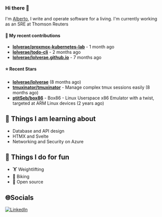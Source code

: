### Hi there 👋

I'm [Alberto](https://albertolvera.com), I write and operate software for a living. I'm currently working as an SRE at Thomson Reuters

#### 🚀 My recent contributions
- **[lolverae/proxmox-kubernetes-lab](https://github.com/lolverae/proxmox-kubernetes-lab)** - 1 month ago
- **[lolverae/todo-cli](https://github.com/lolverae/todo-cli)** - 2 months ago
- **[lolverae/lolverae.github.io](https://github.com/lolverae/lolverae.github.io)** - 7 months ago

#### ⭐ Recent Stars
- **[lolverae/lolverae](https://github.com/lolverae/lolverae)** (8 months ago)
- **[tmuxinator/tmuxinator](https://github.com/tmuxinator/tmuxinator)** - Manage complex tmux sessions easily (8 months ago)
- **[ptitSeb/box86](https://github.com/ptitSeb/box86)** - Box86 - Linux Userspace x86 Emulator with a twist, targeted at ARM Linux devices (2 years ago)

## 📖 Things I am learning about

- Database and API design
- HTMX and Svelte
- Networking and Security on Azure

## 💪 Things I do for fun

- 🏋 Weightlifting
- 🚴 Biking
- 🤼 Open source

## 🌐Socials
[![LinkedIn](https://img.shields.io/badge/LinkedIn-%230077B5.svg?logo=linkedin&logoColor=white)](https://www.linkedin.com/in/luis-alberto-olvera/)
